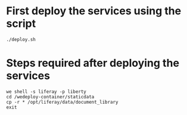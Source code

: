 # First deploy the services using the script
```
./deploy.sh
```

# Steps required after deploying the services

```
we shell -s liferay -p liberty
cd /wedeploy-container/staticdata
cp -r * /opt/liferay/data/document_library
exit
```